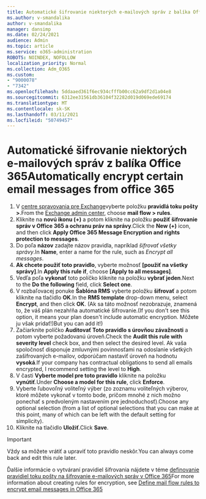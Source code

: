 ```yaml
---
title: Automatické šifrovanie niektorých e-mailových správ z balíka Office 365
ms.author: v-smandalika
author: v-smandalika
manager: dansimp
ms.date: 02/24/2021
audience: Admin
ms.topic: article
ms.service: o365-administration
ROBOTS: NOINDEX, NOFOLLOW
localization_priority: Normal
ms.collection: Adm_O365
ms.custom:
- "9000078"
- "7342"
ms.openlocfilehash: 5ddaaed361f6ec934cfffb00cc62a9df2d1a04e8
ms.sourcegitcommit: 6312ee31561db36104f32282d019d069ede69174
ms.translationtype: MT
ms.contentlocale: sk-SK
ms.lasthandoff: 03/11/2021
ms.locfileid: "50749457"
---
```

# <a name="automatically-encrypt-certain-email-messages-from-office-365"></a><span data-ttu-id="24a6e-102">Automatické šifrovanie niektorých e-mailových správ z balíka Office 365</span><span class="sxs-lookup"><span data-stu-id="24a6e-102">Automatically encrypt certain email messages from office 365</span></span>

1. <span data-ttu-id="24a6e-103">V [centre spravovania pre Exchange](https://outlook.office365.com/ecp/)vyberte položku **pravidlá toku pošty >**.</span><span class="sxs-lookup"><span data-stu-id="24a6e-103">From the [Exchange admin center](https://outlook.office365.com/ecp/), choose **mail flow > rules**.</span></span> 
2. <span data-ttu-id="24a6e-104">Kliknite na **novú ikonu (+)** a potom kliknite na položku **použiť šifrovanie správ v Office 365 a ochranu práv na správy**.</span><span class="sxs-lookup"><span data-stu-id="24a6e-104">Click the **New (+)** icon, and then click **Apply Office 365 Message Encryption and rights protection to messages**.</span></span>
3. <span data-ttu-id="24a6e-105">Do poľa **názov** zadajte názov pravidla, napríklad *šifrovať všetky správy*.</span><span class="sxs-lookup"><span data-stu-id="24a6e-105">In **Name**, enter a name for the rule, such as *Encrypt all messages*.</span></span>
4. <span data-ttu-id="24a6e-106">**Ak chcete použiť toto pravidlo**, vyberte možnosť **[použiť na všetky správy]**.</span><span class="sxs-lookup"><span data-stu-id="24a6e-106">In **Apply this rule if**, choose **[Apply to all messages]**.</span></span> 
5. <span data-ttu-id="24a6e-107">Vedľa poľa **vykonať** toto políčko kliknite na položku **vybrať jeden**.</span><span class="sxs-lookup"><span data-stu-id="24a6e-107">Next to the **Do the following** field, click **Select one**.</span></span> 
6. <span data-ttu-id="24a6e-108">V rozbaľovacej ponuke **Šablóna RMS** vyberte položku **šifrovať** a potom kliknite na tlačidlo **OK**.</span><span class="sxs-lookup"><span data-stu-id="24a6e-108">In the **RMS template** drop-down menu, select **Encrypt**, and then click **OK**.</span></span> <span data-ttu-id="24a6e-109">(Ak sa táto možnosť nezobrazuje, znamená to, že váš plán nezahŕňa automatické šifrovanie.</span><span class="sxs-lookup"><span data-stu-id="24a6e-109">(If you don't see this option, it means your plan doesn't include automatic encryption.</span></span> <span data-ttu-id="24a6e-110">Môžete ju však pridať!)</span><span class="sxs-lookup"><span data-stu-id="24a6e-110">But you can add it!)</span></span>
7. <span data-ttu-id="24a6e-111">Začiarknite políčko **Auditovať Toto pravidlo s úrovňou závažnosti** a potom vyberte požadovanú úroveň.</span><span class="sxs-lookup"><span data-stu-id="24a6e-111">Check the **Audit this rule with severity level** check box, and then select the desired level.</span></span> <span data-ttu-id="24a6e-112">Ak vaša spoločnosť disponuje zmluvnými povinnosťami na odoslanie všetkých zašifrovaných e-mailov, odporúčam nastaviť úroveň na hodnotu **vysoká**.</span><span class="sxs-lookup"><span data-stu-id="24a6e-112">If your company has contractual obligations to send all emails encrypted, I recommend setting the level to **High**.</span></span>
8. <span data-ttu-id="24a6e-113">V časti **Vyberte model pre toto pravidlo** kliknite na položku **vynútiť**.</span><span class="sxs-lookup"><span data-stu-id="24a6e-113">Under **Choose a model for this rule**, click **Enforce**.</span></span> 
9. <span data-ttu-id="24a6e-114">Vyberte ľubovoľný voliteľný výber (zo zoznamu voliteľných výberov, ktoré môžete vykonať v tomto bode, pričom mnohé z nich možno ponechať s predvoleným nastavením pre jednoduchosť).</span><span class="sxs-lookup"><span data-stu-id="24a6e-114">Choose any optional selection (from a list of optional selections that you can make at this point, many of which can be left with the default setting for simplicity).</span></span>
10. <span data-ttu-id="24a6e-115">Kliknite na tlačidlo **Uložiť**.</span><span class="sxs-lookup"><span data-stu-id="24a6e-115">Click **Save**.</span></span>

> [!IMPORTANT]
> <span data-ttu-id="24a6e-116">Vždy sa môžete vrátiť a upraviť toto pravidlo neskôr.</span><span class="sxs-lookup"><span data-stu-id="24a6e-116">You can always come back and edit this rule later.</span></span>

<span data-ttu-id="24a6e-117">Ďalšie informácie o vytváraní pravidiel šifrovania nájdete v téme [definovanie pravidiel toku pošty na šifrovanie e-mailových správ v Office 365](https://docs.microsoft.com/microsoft-365/compliance/define-mail-flow-rules-to-encrypt-email)</span><span class="sxs-lookup"><span data-stu-id="24a6e-117">For more information about creating rules for encryption, see [Define mail flow rules to encrypt email messages in Office 365](https://docs.microsoft.com/microsoft-365/compliance/define-mail-flow-rules-to-encrypt-email)</span></span>

